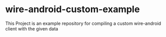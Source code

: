 # wire-android-custom-example
This Project is an example repository for compiling a custom wire-android client with the given data
